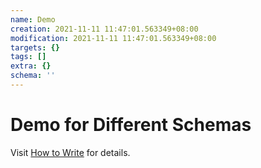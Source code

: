 ```yaml
---
name: Demo
creation: 2021-11-11 11:47:01.563349+08:00
modification: 2021-11-11 11:47:01.563349+08:00
targets: {}
tags: []
extra: {}
schema: ''
---
```


# Demo for Different Schemas

Visit [How to Write](/writing) for details.
